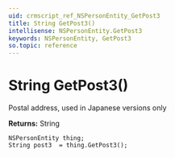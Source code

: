 ```yaml
---
uid: crmscript_ref_NSPersonEntity_GetPost3
title: String GetPost3()
intellisense: NSPersonEntity.GetPost3
keywords: NSPersonEntity, GetPost3
so.topic: reference
---
```


# String GetPost3()

Postal address, used in Japanese versions only

**Returns:** String

```crmscript
NSPersonEntity thing;
String post3  = thing.GetPost3();
```

